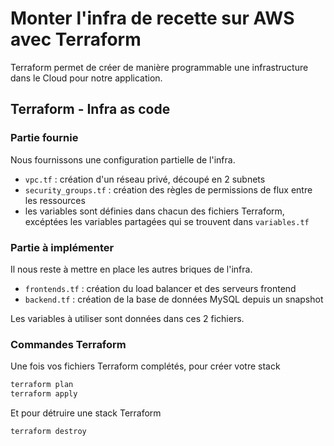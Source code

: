 # Monter l'infra de recette sur AWS avec Terraform

Terraform permet de créer de manière programmable une infrastructure dans le Cloud pour notre application.

## Terraform - Infra as code

### Partie fournie

Nous fournissons une configuration partielle de l'infra.

- `vpc.tf` : création d'un réseau privé, découpé en 2 subnets
- `security_groups.tf` : création des règles de permissions de flux entre les ressources
- les variables sont définies dans chacun des fichiers Terraform, excéptées les variables partagées qui se trouvent dans `variables.tf`

### Partie à implémenter

Il nous reste à mettre en place les autres briques de l'infra.

- `frontends.tf` : création du load balancer et des serveurs frontend
- `backend.tf` : création de la base de données MySQL depuis un snapshot

Les variables à utiliser sont données dans ces 2 fichiers.

### Commandes Terraform

Une fois vos fichiers Terraform complétés, pour créer votre stack
```bash
terraform plan
terraform apply
```

Et pour détruire une stack Terraform
```bash
terraform destroy
```
